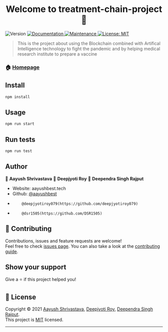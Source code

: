 <h1 align="center">Welcome to treatment-chain-project 👋</h1>
<p>
  <img alt="Version" src="https://img.shields.io/badge/version-1.0.0-blue.svg?cacheSeconds=2592000" />
  <a href="https://github.com/aayushbest/Treatment-Chain#readme" target="_blank">
    <img alt="Documentation" src="https://img.shields.io/badge/documentation-yes-brightgreen.svg" />
  </a>
  <a href="https://github.com/aayushbest/Treatment-Chain/graphs/commit-activity" target="_blank">
    <img alt="Maintenance" src="https://img.shields.io/badge/Maintained%3F-yes-green.svg" />
  </a>
  <a href="https://github.com/aayushbest/Treatment-Chain/blob/master/LICENSE" target="_blank">
    <img alt="License: MIT" src="https://img.shields.io/github/license/aayushbest/treatment-chain-project" />
  </a>
</p>

> This is the project about using the Blockchain combined with Artifical Intelligence technology to fight the pandemic and by helping medical research institute to prepare a vaccine

### 🏠 [Homepage](https://github.com/aayushbest/Treatment-Chain#readme)

## Install

```sh
npm install
```

## Usage

```sh
npm run start
```

## Run tests

```sh
npm run test
```

## Author

👤 **Aayush Shrivastava**
👤 **Deepjyoti Roy**
👤 **Deependra Singh Rajput**

- Website: aayushbest.tech
- Github: [@aayushbest](https://github.com/aayushbest)
-         @deepjyotiroy079(https://github.com/deepjyotiroy079)
-         @dsr1505(https://github.com/DSR1505)

## 🤝 Contributing

Contributions, issues and feature requests are welcome!<br />Feel free to check [issues page](https://github.com/aayushbest/Treatment-Chain/issues). You can also take a look at the [contributing guide](https://github.com/aayushbest/Treatment-Chain/blob/master/CONTRIBUTING.md).

## Show your support

Give a ⭐️ if this project helped you!

## 📝 License

Copyright © 2021 [Aayush Shrivastava](https://github.com/aayushbest), [Deepjyoti Roy](https://github.com/deepjyotiroy079), [Deependra Singh Rajput](https://github.com/DSR1505).<br />
This project is [MIT](https://github.com/aayushbest/Treatment-Chain/blob/master/LICENSE) licensed.

---

